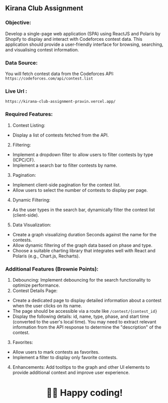 ## Kirana Club Assignment

### Objective:
Develop a single-page web application (SPA) using ReactJS and Polaris by Shopify to display and interact with Codeforces contest data. This application should provide a user-friendly interface for browsing, searching, and visualising contest information.
### Data Source:
You will fetch contest data from the Codeforces API: ``` https://codeforces.com/api/contest.list ```


### Live Url : 
```mash
https://kirana-club-assignment-pravin.vercel.app/
```


### Required Features:
1.	Contest Listing:
- Display a list of contests fetched from the API.
2.	Filtering:
-	Implement a dropdown filter to allow users to filter contests by type (ICPC/CF).
-	Implement a search bar to filter contests by name.
3.	Pagination:
-	Implement client-side pagination for the contest list.
-	Allow users to select the number of contests to display per page.
4.	Dynamic Filtering:
- As the user types in the search bar, dynamically filter the contest list (client-side).
5.	Data Visualization:
-	Create a graph visualizing duration Seconds against the name for the contests.
-	Allow dynamic filtering of the graph data based on phase and type.
-	Choose a suitable charting library that integrates well with React and Polaris (e.g., Chart.js, Recharts).

### Additional Features (Brownie Points):
1.	Debouncing: Implement debouncing for the search functionality to optimize performance.
2.	Contest Details Page:
-	Create a dedicated page to display detailed information about a contest when the user clicks on its name.
-	The page should be accessible via a route like ``` /contest/{contest_id}  ```
-	Display the following details: id, name, type, phase, and start time (converted to the user's local time). You may need to extract relevant information from the API response to determine the "description" of 
  the contest.
3.	Favorites:
-	Allow users to mark contests as favorites.
-	Implement a filter to display only favorite contests.
4.	Enhancements: Add tooltips to the graph and other UI elements to provide additional context and improve user experience.



<div align="center">
<h1>🧑‍💻 Happy coding!</h1>
</div>

   
